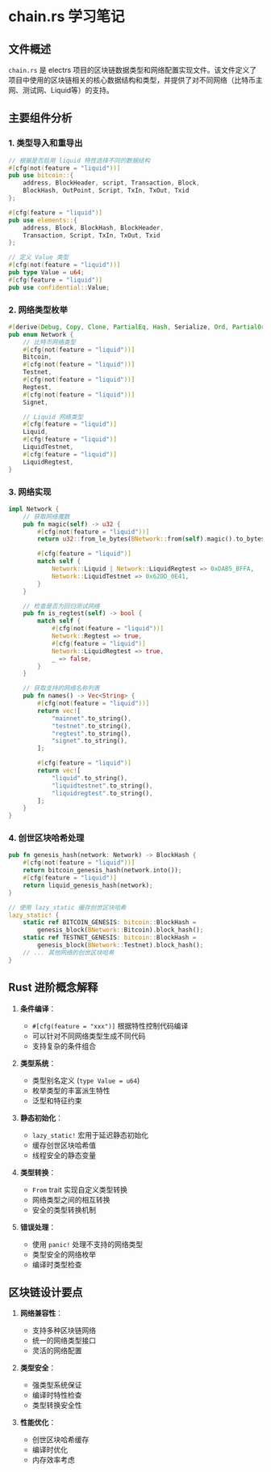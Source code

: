# chain.rs 学习笔记

## 文件概述
`chain.rs` 是 electrs 项目的区块链数据类型和网络配置实现文件。该文件定义了项目中使用的区块链相关的核心数据结构和类型，并提供了对不同网络（比特币主网、测试网、Liquid等）的支持。

## 主要组件分析

### 1. 类型导入和重导出
```rust
// 根据是否启用 liquid 特性选择不同的数据结构
#[cfg(not(feature = "liquid"))]
pub use bitcoin::{
    address, BlockHeader, script, Transaction, Block,
    BlockHash, OutPoint, Script, TxIn, TxOut, Txid
};

#[cfg(feature = "liquid")]
pub use elements::{
    address, Block, BlockHash, BlockHeader,
    Transaction, Script, TxIn, TxOut, Txid
};

// 定义 Value 类型
#[cfg(not(feature = "liquid"))]
pub type Value = u64;
#[cfg(feature = "liquid")]
pub use confidential::Value;
```

### 2. 网络类型枚举
```rust
#[derive(Debug, Copy, Clone, PartialEq, Hash, Serialize, Ord, PartialOrd, Eq)]
pub enum Network {
    // 比特币网络类型
    #[cfg(not(feature = "liquid"))]
    Bitcoin,
    #[cfg(not(feature = "liquid"))]
    Testnet,
    #[cfg(not(feature = "liquid"))]
    Regtest,
    #[cfg(not(feature = "liquid"))]
    Signet,

    // Liquid 网络类型
    #[cfg(feature = "liquid")]
    Liquid,
    #[cfg(feature = "liquid")]
    LiquidTestnet,
    #[cfg(feature = "liquid")]
    LiquidRegtest,
}
```

### 3. 网络实现
```rust
impl Network {
    // 获取网络魔数
    pub fn magic(self) -> u32 {
        #[cfg(not(feature = "liquid"))]
        return u32::from_le_bytes(BNetwork::from(self).magic().to_bytes());

        #[cfg(feature = "liquid")]
        match self {
            Network::Liquid | Network::LiquidRegtest => 0xDAB5_BFFA,
            Network::LiquidTestnet => 0x62DD_0E41,
        }
    }

    // 检查是否为回归测试网络
    pub fn is_regtest(self) -> bool {
        match self {
            #[cfg(not(feature = "liquid"))]
            Network::Regtest => true,
            #[cfg(feature = "liquid")]
            Network::LiquidRegtest => true,
            _ => false,
        }
    }

    // 获取支持的网络名称列表
    pub fn names() -> Vec<String> {
        #[cfg(not(feature = "liquid"))]
        return vec![
            "mainnet".to_string(),
            "testnet".to_string(),
            "regtest".to_string(),
            "signet".to_string(),
        ];

        #[cfg(feature = "liquid")]
        return vec![
            "liquid".to_string(),
            "liquidtestnet".to_string(),
            "liquidregtest".to_string(),
        ];
    }
}
```

### 4. 创世区块哈希处理
```rust
pub fn genesis_hash(network: Network) -> BlockHash {
    #[cfg(not(feature = "liquid"))]
    return bitcoin_genesis_hash(network.into());
    #[cfg(feature = "liquid")]
    return liquid_genesis_hash(network);
}

// 使用 lazy_static 缓存创世区块哈希
lazy_static! {
    static ref BITCOIN_GENESIS: bitcoin::BlockHash =
        genesis_block(BNetwork::Bitcoin).block_hash();
    static ref TESTNET_GENESIS: bitcoin::BlockHash =
        genesis_block(BNetwork::Testnet).block_hash();
    // ... 其他网络的创世区块哈希
}
```

## Rust 进阶概念解释

1. **条件编译**：
   - `#[cfg(feature = "xxx")]` 根据特性控制代码编译
   - 可以针对不同网络类型生成不同代码
   - 支持复杂的条件组合

2. **类型系统**：
   - 类型别名定义 (`type Value = u64`)
   - 枚举类型的丰富派生特性
   - 泛型和特征约束

3. **静态初始化**：
   - `lazy_static!` 宏用于延迟静态初始化
   - 缓存创世区块哈希值
   - 线程安全的静态变量

4. **类型转换**：
   - `From` trait 实现自定义类型转换
   - 网络类型之间的相互转换
   - 安全的类型转换机制

5. **错误处理**：
   - 使用 `panic!` 处理不支持的网络类型
   - 类型安全的网络枚举
   - 编译时类型检查

## 区块链设计要点

1. **网络兼容性**：
   - 支持多种区块链网络
   - 统一的网络类型接口
   - 灵活的网络配置

2. **类型安全**：
   - 强类型系统保证
   - 编译时特性检查
   - 类型转换安全性

3. **性能优化**：
   - 创世区块哈希缓存
   - 编译时优化
   - 内存效率考虑 